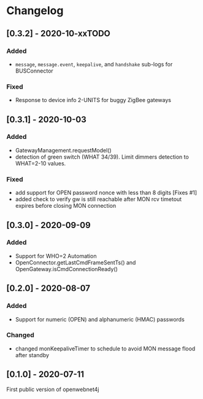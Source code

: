 # Changelog

## [0.3.2] - 2020-10-xxTODO

### Added
- `message`, `message.event`, `keepalive`, and `handshake` sub-logs for BUSConnector

### Fixed
- Response to device info 2-UNITS for buggy ZigBee gateways

## [0.3.1] - 2020-10-03

### Added
- GatewayManagement.requestModel()
- detection of green switch (WHAT 34/39). Limit dimmers detection to WHAT=2-10 values.

### Fixed
- add support for OPEN password nonce with less than 8 digits [Fixes #1]
- added check to verify gw is still reachable after MON rcv timetout expires before closing MON connection


## [0.3.0] - 2020-09-09

### Added
- Support for WHO=2 Automation
- OpenConnector.getLastCmdFrameSentTs() and OpenGateway.isCmdConnectionReady()


## [0.2.0] - 2020-08-07

### Added
- Support for numeric (OPEN) and alphanumeric (HMAC) passwords

### Changed
- changed monKeepaliveTimer to schedule to avoid MON message flood after standby


## [0.1.0] - 2020-07-11

First public version of openwebnet4j